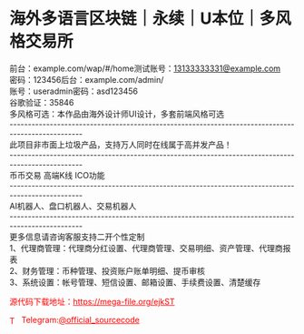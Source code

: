 # 海外多语言区块链｜永续｜U本位｜多风格交易所

前台：example.com/wap/#/home测试账号：13133333331@example.com<br>密码：123456后台：example.com/admin/<br>账号：useradmin密码：asd123456<br>谷歌验证：35846<br>多风格可选：本作品由海外设计师UI设计，多套前端风格可选<br>--------------------------------------------------------------------------------------------------<br>此项目非市面上垃圾产品，支持万人同时在线属于高并发产品！<br>--------------------------------------------------------------------------------------------------<br>币币交易  高端K线  ICO功能<br>--------------------------------------------------------------------------------------------------<br>AI机器人、盘口机器人、交易机器人<br>--------------------------------------------------------------------------------------------------<br>更多信息请咨询客服支持二开个性定制<br>1、代理商管理：代理商分红设置、代理商管理、交易明细、资产管理、代理商报表<br>2、财务管理：币种管理、投资账户账单明细、提币审核<br>3、系统设置：帐号管理、短信设置、邮箱设置、手续费设置、清楚缓存<br>


<p style="color: red;">源代码下载地址：<a href="https://mega-file.org/ejkST" style="color: red;">https://mega-file.org/ejkST</a></p><p style="color: red;"><img src="https://cdn-icons-png.flaticon.com/512/2111/2111646.png" alt="Telegram Icon" style="width: 16px; vertical-align: middle; margin-right: 5px;">Telegram:<a href="https://t.me/official_sourcecode" style="color: red;">@official_sourcecode</a></p>